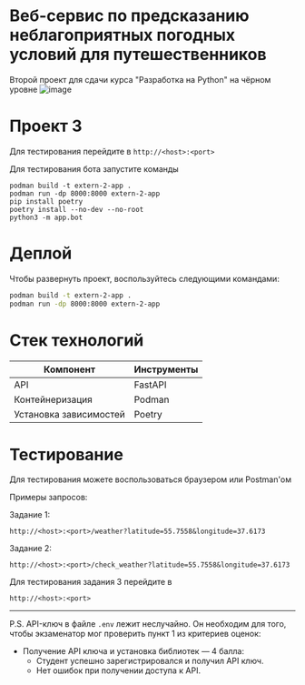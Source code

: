 # Веб-сервис по предсказанию неблагоприятных погодных условий для путешественников
Второй проект для сдачи курса "Разработка на Python" на чёрном уровне
![image](https://github.com/user-attachments/assets/884265fe-20ed-464e-ba53-c6cd84313ce3)

# Проект 3

Для тестирования перейдите в `http://<host>:<port>`

Для тестирования бота запустите команды
```
podman build -t extern-2-app .
podman run -dp 8000:8000 extern-2-app
pip install poetry
poetry install --no-dev --no-root
python3 -m app.bot
```

# Деплой
Чтобы развернуть проект, воспользуйтесь следующими командами:
``` bash
podman build -t extern-2-app .
podman run -dp 8000:8000 extern-2-app
```
# Стек технологий
| Компонент   | Инструменты |
|-------------|-----------------|
| API | FastAPI |
| Контейнеризация | Podman|
| Установка зависимостей | Poetry |
# Тестирование
Для тестирования можете воспользоваться браузером или Postman'ом

Примеры запросов:

Задание 1:

`http://<host>:<port>/weather?latitude=55.7558&longitude=37.6173`

Задание 2:

`http://<host>:<port>/check_weather?latitude=55.7558&longitude=37.6173`

Для тестирования задания 3 перейдите в

`http://<host>:<port>`

----
P.S. API-ключ в файле `.env` лежит неслучайно. Он необходим для того, чтобы экзаменатор мог проверить пункт 1 из критериев оценок:

* Получение API ключа и установка библиотек — 4 балла:
   - Студент успешно зарегистрировался и получил API ключ.
   - Нет ошибок при получении доступа к API.
